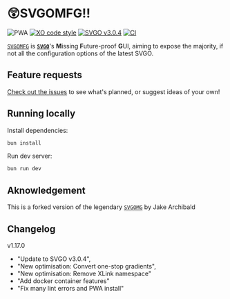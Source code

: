 # 😲SVGOMFG‼️

![PWA](https://www.pwa-shields.com/1.0.0/series/certified/purple.svg)
[![XO code style](https://shields.io/badge/code_style-5ed9c7?logo=xo&labelColor=gray)](https://github.com/xojs/xo)
[![SVGO v3.0.4](https://img.shields.io/badge/svgo-v3.0.4-blue)](https://svgo.dev)
[![CI](https://github.com/svg-beauty/svgomfg/actions/workflows/ci.yml/badge.svg)](https://github.com/svg-beauty/svgomfg/actions/workflows/ci.yml)

[`SVGOMFG`](http://omfg.svg.beauty) is **[`SVGO`](https://svgo.dev)**'s **M**issing **F**uture-proof **G**UI, aiming to expose the majority, if not all the configuration options of the latest SVGO.

## Feature requests

[Check out the issues](https://github.com/svg-beauty/svgomfg/issues) to see what's planned, or suggest ideas of your own!

## Running locally

Install dependencies:

```sh
bun install
```

Run dev server:

```sh
bun run dev
```

## Aknowledgement

This is a forked version of the legendary [`SVGOMG`](https://jakearchibald.github.io/svgomg) by Jake Archibald

## Changelog

v1.17.0

- "Update to SVGO v3.0.4",
- "New optimisation: Convert one-stop gradients",
- "New optimisation: Remove XLink namespace"
- "Add docker container features"
- "Fix many lint errors and PWA install"
